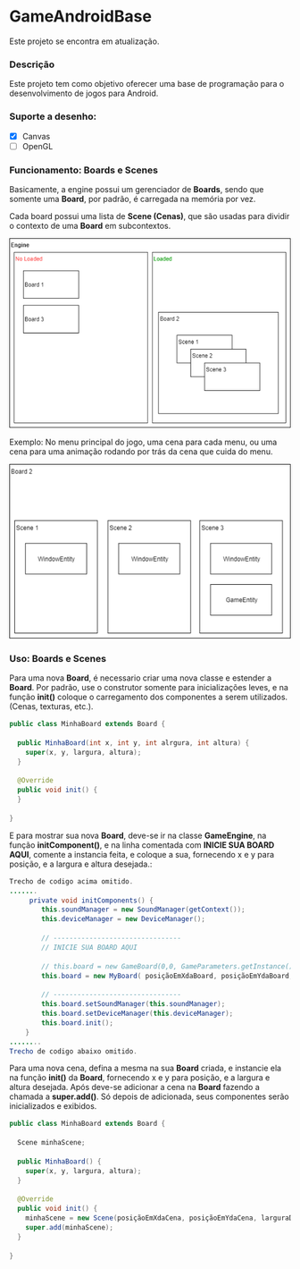 # GameAndroidBase

Este projeto se encontra em atualização.

### Descrição

Este projeto tem como objetivo oferecer uma base de programação para o desenvolvimento de jogos para Android.

### Suporte a desenho:
- [X] Canvas
- [ ] OpenGL

### Funcionamento: **Boards** e **Scenes**
Basicamente, a engine possui um gerenciador de **Boards**, sendo que somente uma **Board**, por padrão, é carregada na memória por vez.

Cada board possui uma lista de **Scene (Cenas)**, que são usadas para dividir o contexto de uma **Board** em subcontextos.

![](Misc/basicWorking.png)

Exemplo: No menu principal do jogo, uma cena para cada menu, ou uma cena para uma animação rodando por trás da cena que cuida do menu.

![](Misc/basicWorking2.png)

### Uso: **Boards** e **Scenes**
Para uma nova **Board**, é necessario criar uma nova classe e estender a **Board**. Por padrão, use o construtor somente para inicializações leves, e na função **init()** coloque o carregamento dos componentes a serem utilizados. (Cenas, texturas, etc.).
```java
public class MinhaBoard extends Board {

  public MinhaBoard(int x, int y, int alrgura, int altura) {
    super(x, y, largura, altura);
  }
  
  @Override
  public void init() {
  }

}
```

E para mostrar sua nova **Board**, deve-se ir na classe **GameEngine**, na função **initComponent()**, e na linha comentada com **INICIE SUA BOARD AQUI**, comente a instancia feita, e coloque a sua, fornecendo x e y para posição, e a largura e altura desejada.:

```java
Trecho de codigo acima omitido.
.......
     private void initComponents() {
        this.soundManager = new SoundManager(getContext());
        this.deviceManager = new DeviceManager();

        // --------------------------------
        // INICIE SUA BOARD AQUI

        // this.board = new GameBoard(0,0, GameParameters.getInstance().screenSize.right, GameParameters.getInstance().screenSize.bottom);
        this.board = new MyBoard( posiçãoEmXdaBoard, posiçãoEmYdaBoard, larguraDaBoard, alturaDaBoard );

        // --------------------------------
        this.board.setSoundManager(this.soundManager);
        this.board.setDeviceManager(this.deviceManager);
        this.board.init();
    }
........
Trecho de codigo abaixo omitido.
```

Para uma nova cena, defina a mesma na sua **Board** criada, e instancie ela na função **init()** da **Board**, fornecendo x e y para posição, e a largura e altura desejada. Após deve-se adicionar a cena na **Board** fazendo a chamada a **super.add()**. Só depois de adicionada, seus componentes serão inicializados e exibidos.

```java
public class MinhaBoard extends Board {

  Scene minhaScene;

  public MinhaBoard() {
    super(x, y, largura, altura);
  }
  
  @Override
  public void init() {
    minhaScene = new Scene(posiçãoEmXdaCena, posiçãoEmYdaCena, larguraDaCena, alturaDaCena);
    super.add(minhaScene);
  }

}
```
